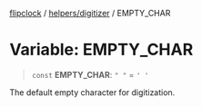 [flipclock](../../../index.md) / [helpers/digitizer](../index.md) / EMPTY\_CHAR

# Variable: EMPTY\_CHAR

> `const` **EMPTY\_CHAR**: `" "` = `' '`

The default empty character for digitization.
